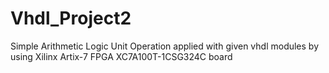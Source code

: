 # Vhdl_Project2
Simple Arithmetic Logic Unit Operation applied with given vhdl modules by using Xilinx Artix-7 FPGA XC7A100T-1CSG324C board
